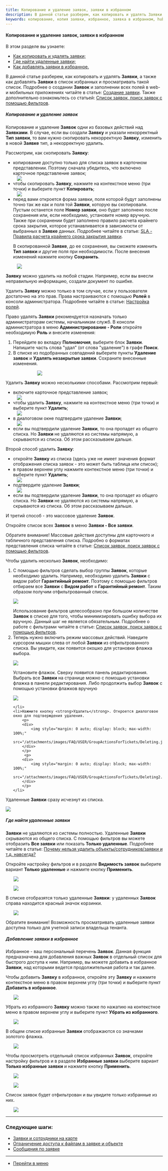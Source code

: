 ```yaml
---
title: Копирование и удаление заявок, заявки в избранном
description: В данной статье разберем, как копировать и удалять Заявки, а также как добавлять Заявки в список избранных и быстро находить избранные заявки в общем списке.
keywords: копирование, копия заявки, избранное, заявка в избранном, hubex, хабекс, хубекс, хабикс
---
```


#### Копирование и удаление заявок, заявки в избранном
В этом разделе вы узнаете:
<html>
<meta charset="utf-8">
<ul>
    <li><a href="#copydel">Как копировать и удалять заявки;</a></li>
    <li><a href="#deletedticket">Где найти удаленные заявки;</a></li>
    <li><a href="#elected">Как добавлять заявки в избранное.</a></li>
</ul>
</html>

<body>
<p>В данной статье разберем, как копировать и удалять <strong>Заявки</strong>, а также как добавлять <strong>Заявки</strong> в список избранных и
    просматривать такой список. Подробнее о создании <strong>Заявок</strong> и заполнении всех полей в
    web- и мобильных приложениях читайте в статье: <a href="https://wiki.hubex.ru/docs/FAQ/RU/user/CreatingTicket.html">Создание
        заявки</a>. Также дополнительно ознакомьтесь со статьей: <a
            href="https://wiki.hubex.ru/docs/FAQ/RU/user/Filters.html">Список заявок, поиск заявок с помощью
        фильтров</a>.</p>

<h5 id="copydel">Копирование и удаление заявок</h5>
<p>Копирование и удаление <strong>Заявок</strong> одни из базовых действий над <strong>Заявками</strong>. В случае, если вы создали <strong>Заявку</strong> и указали
    некорректный <strong>Тип заявки</strong>, то вам нужно скопировать некорректную <strong>Заявку</strong>, изменить в новой <strong>Заявке</strong> тип, а некорректную
    удалить.</p>
<p>Рассмотрим, как скопировать <strong>Заявку</strong>:</p>
<ul>
    <li>копирование доступно только для списка заявок в карточном представлении. Поэтому сначала убедитесь, что включено
        карточное
        представление заявок;
    </li>
    <div>
        <img style="margin: 0 auto; display: block; max-width: 95%;"
             src="/attachments/images/FAQ/USER/ElectedTicket/List.jpg"/>
    </div>
    <li>чтобы скопировать <strong>Заявку</strong>, нажмите на контекстное меню (три точки) и выберите пункт <strong>Копировать</strong>;</li>
    <div>
        <img style="margin: 0 auto; display: block; max-width: 95%;"
             src="/attachments/images/FAQ/USER/ElectedTicket/Copy.jpg"/>
    </div>
    <li>перед вами откроется форма заявки, поля которой будут заполнены точно так же как и поля той <strong>Заявки</strong>, которую вы
        скопировали. Пустым останется поле <strong>Номер заявки</strong>, оно будет заполнено после сохранения или, если необходимо,
        установите номер вручную. Также при сохранении будет заполнено правило расчета крайнего срока закрытия, которое
        устанавливается в зависимости от выбранных в <strong>Заявке</strong> данных. Подробнее читайте в статье: <a
                href="https://wiki.hubex.ru/docs/FAQ/RU/admin/SLA.html">SLA - Правила расчета крайнего срока закрытия
            заявки</a>.
        <p>В скопированной <strong>Заявке</strong>, до ее сохранения, вы сможете изменить <strong>Тип заявки</strong> и другие поля при
            необходимости. После внесения изменений нажмите кнопку <strong>Сохранить</strong>. </p>
    </li>
    <div>
        <img style="margin: 0 auto; display: block; max-width: 95%;"
             src="/attachments/images/FAQ/USER/ElectedTicket/Ticket.jpg"/>
    </div>
</ul>

<p><strong>Заявку</strong> можно удалить на любой стадии. Например, если вы внесли неправильную информацию, создали
    документ по
    ошибке. </p>
<p>Удалить <strong>Заявку</strong> можно только в том случае, если у пользователя достаточно на это прав. Права
    настраиваются с помощью
    <strong>Ролей</strong> в консоли администратора. Подробнее читайте в статье: <a
            href="https://wiki.hubex.ru/docs/FAQ/RU/admin/Roles.html">Настройка ролей</a>.</p>

<p>Право удалять <strong>Заявки</strong> рекомендуется назначать только администраторам системы, начальникам служб. В
    консоли администратора в меню <strong>Администрирование - Роли</strong> откройте
    необходимую <strong>Роль</strong> и внесите изменения:</p>
<ol>
    <li>Перейдите во вкладку <strong>Полномочия</strong>, выберите блок <strong>Заявки</strong>. Напишите часть слова
        "удал" (от слова "удаление") в графе <strong>Поиск</strong>.
    </li>
    <li>В списке из подобранных совпадений выберите пункты <strong>Удаление заявок</strong> и <strong>Удалять незакрытые
        заявки</strong>. Сохраните внесенные изменения.
    </li>
</ol>
<div>
    <img style="margin: 0 auto; display: block; max-width: 60%;"
         src="/attachments/images/FAQ/USER/ChangingStatus/Roles.jpg"/>
</div>


<p>Удалить <strong>Заявку</strong> можно несколькими способами. Рассмотрим первый:</p>

<ul>
    <li>включите карточное представление заявок;
    </li>
    <div>
        <img style="margin: 0 auto; display: block; max-width: 95%;"
             src="/attachments/images/FAQ/USER/ElectedTicket/List.jpg"/>
    </div>
    <li>чтобы удалить <strong>Заявку</strong>, нажмите на контекстное меню (три точки) и выберите пункт <strong>Удалить</strong>;</li>
    <div>
        <img style="margin: 0 auto; display: block; max-width: 95%;"
             src="/attachments/images/FAQ/USER/ElectedTicket/Delete.jpg"/>
    </div>
    <li>в диалоговом окне подтвердите удаление <strong>Заявки</strong>;
    </li>
    <div>
        <img style="margin: 0 auto; display: block; max-width: 95%;"
             src="/attachments/images/FAQ/USER/ElectedTicket/Dialog.jpg"/>
    </div>
    <li>если вы подтвердили удаление <strong>Заявки</strong>, то она пропадет из общего списка. Но <strong>Заявки</strong> не удаляются из системы
        напрямую, а скрываются из списка. Об этом рассказываем дальше.
    </li>
</ul>

<p>Второй способ удалить <strong>Заявку</strong>:</p>
<ul>
    <li>откройте <strong>Заявку</strong> из списка (здесь уже не имеет значения формат отображения списка заявок - это может быть таблица или список);</li>
    <li>в правом верхнем углу нажмите контекстное меню (три точки) и выберите пункт <strong>Удалить</strong>;</li>
     <div>
        <img style="margin: 0 auto; display: block; max-width: 95%;"
             src="/attachments/images/FAQ/USER/ElectedTicket/Ticket2.jpg"/>
    </div>
    <li>подтвердите удаление <strong>Заявки</strong>;</li>
     <div>
        <img style="margin: 0 auto; display: block; max-width: 95%;"
             src="/attachments/images/FAQ/USER/ElectedTicket/Dialog2.jpg"/>
    </div>
    <li>если вы подтвердили удаление <strong>Заявки</strong>, то она пропадет из общего списка. Но <strong>Заявки</strong> не удаляются из системы
        напрямую, а скрываются из списка. Об этом рассказываем дальше.
    </li>
</ul>

<p>И третий способ - это массовое удаление <strong>Заявок</strong>. </p>

<p>Откройте список всех <strong>Заявок</strong> в меню <strong>Заявки - Все заявки</strong>. </p>
<p>Обратите внимание! Массовые действия доступны для карточного и табличного представления списка. Подробно о форматах представления списка читайте в статье: <a href="https://wiki.hubex.ru/docs/FAQ/RU/user/Filters.html">Список заявок, поиск заявок с помощью фильтров</a>.</p>
<p>Чтобы удалить несколько <strong>Заявок</strong>, необходимо:</p>
<ol>
    <li>С помощью фильтров сделать выбор группы <strong>Заявок</strong>, которые необходимо удалить. Например, необходимо
        удалить <strong>Заявки</strong> с видом работ <strong>Гарантийный ремонт</strong>. Поэтому с помощью фильтров отбираем
        все <strong>Заявки</strong> с <strong>Видом работ = Гарантийный ремонт</strong>. Таким образом получим отфильтрованный список.
        <p>
        <div>
            <img style="margin: 0 auto; display: block; max-width: 100%;"
                 src="/attachments/images/FAQ/USER/GroupActionsForTickets/Tickets2.jpg"/>
        </div>
        </p>
        Использование фильтров целесообразно при большом количестве <strong>Заявок</strong> в списке для того, чтобы минимизировать
        ошибку выбора их вручную. Данный шаг не является обязательным. Подробнее о работе с фильтрами читайте в статье: <a href="https://wiki.hubex.ru/docs/FAQ/RU/user/Filters.html">Список заявок, поиск заявок с помощью фильтров</a>.
    </li>
    <li>Теперь нужно включить режим массовых действий. Наведите курсором мышки слева от
        любой <strong>Заявки</strong> из отфильтрованного списка. Вы увидите, как появится окошко для установки флажка выбора.
        <p>
        <div>
            <img style="margin: 0 auto; display: block; max-width: 100%;"
                 src="/attachments/images/FAQ/USER/GroupActionsForTickets/SelectEmpty2.jpg"/>
        </div>
        </p>
        Установите флажок. Сверху появится панель редактирования. Выбрать все <strong>Заявки</strong> на странице можно с помощью
        установки флажка в панели редактирования. Либо продолжить выбор <strong>Заявок</strong> с помощью установки флажков вручную
        <p>
        <div>
            <img style="margin: 0 auto; display: block; max-width: 100%;"
                 src="/attachments/images/FAQ/USER/GroupActionsForTickets/SelectedTick2.jpg"/>
        </div>
        </p>
        
    </li>
    <li>Нажмите кнопку <strong>Удалить</strong>. Откроется диалоговое окно для подтверждения удаления. 
        <p>
        <div>
            <img style="margin: 0 auto; display: block; max-width: 100%;"
                 src="/attachments/images/FAQ/USER/GroupActionsForTickets/Deleting.jpg"/>
        </div>
        </p>
         <p>
        <div>
            <img style="margin: 0 auto; display: block; max-width: 100%;"
                 src="/attachments/images/FAQ/USER/GroupActionsForTickets/Deleting2.jpg"/>
        </div>
        </p>
    </li>
   

</ol>
<p>Удаленные <strong>Заявки</strong> сразу исчезнут из списка.</p>
<div>
    <img style="margin: 0 auto; display: block; max-width: 100%;"
         src="/attachments/images/FAQ/USER/GroupActionsForTickets/TicketList.jpg"/>
</div>


<h5 id="deletedticket">Где найти удаленные заявки</h5>

<p><strong>Заявки</strong> не удаляются из системы полностью. Удаленные <strong>Заявки</strong>
    скрываются из общего списка. С
    помощью фильтров вы можете отобразить <strong>Все заявки</strong> или показать <strong>Только удаленные</strong>.
    Подробнее читайте в статье: <a href="https://wiki.hubex.ru/docs/FAQ/RU/user/DeletedObjects.html">Почему нельзя
        удалить объекты/сотрудников/заявки и т.д. навсегда?</a></p>
<p>Откройте настройку фильтров и в разделе <strong>Видимость заявок</strong> выберите вариант <strong>Только удаленные</strong> и нажмите кнопку
    <strong>Применить</strong>.</p>
<div>
    <img style="margin: 0 auto; display: block; max-width: 90%;"
         src="/attachments/images/FAQ/USER/ElectedTicket/Filters.jpg"/>
</div>
<p><div>
    <img style="margin: 0 auto; display: block; max-width: 90%;"
         src="/attachments/images/FAQ/USER/ElectedTicket/Filters2.jpg"/>
</div></p>
<p>В списке отобразятся только удаленные <strong>Заявки</strong>: у удаленных <strong>Заявок</strong> справа находится красный значок корзинки. </p>
<div>
    <img style="margin: 0 auto; display: block; max-width: 90%;"
         src="/attachments/images/FAQ/USER/ElectedTicket/DeletedTickets.jpg"/>
</div>

<p>Обратите внимание! Возможность просматривать удаленные заявки доступна только для учетной записи владельца
    тенанта.</p>


<h5 id="elected">Добавление заявки в избранное</h5>
<p>Избранное - ваш персональный перечень <strong>Заявок</strong>. Данная функция предназначена для добавления важных <strong>Заявок</strong> в отдельный
    список для быстрого доступа к ним.
    Например, вы можете добавить в избранное <strong>Заявки</strong>, над которыми ведется продолжительная работа и так далее.</p>

<p>Чтобы добавить <strong>Заявку</strong> в избранное, откройте эту <strong>Заявку</strong> и нажмите контекстное меню в правом верхнем углу (три
    точки) и выберите пункт <strong>Добавить в избранное</strong>.</p>
<div>
    <img style="margin: 0 auto; display: block; max-width: 90%;"
         src="/attachments/images/FAQ/USER/ElectedTicket/ElectTicket.jpg"/>
</div>

<p>Убрать из избранного <strong>Заявку</strong> можно также по нажатию на контекстное меню в правом верхнем углу и выберите пункт <strong>Убрать
    из избранного</strong>.</p>
<div>
    <img style="margin: 0 auto; display: block; max-width: 90%;"
         src="/attachments/images/FAQ/USER/ElectedTicket/ElectTicket2.jpg"/>
</div>

<p>В общем списке избранные <strong>Заявки</strong> отображаются со значками золотого флажка. </p>

<div>
    <img style="margin: 0 auto; display: block; max-width: 90%;"
         src="/attachments/images/FAQ/USER/ElectedTicket/ElectedTickets.jpg"/>
</div>

<p>Чтобы просмотреть отдельный список избранных <strong>Заявок</strong>, откройте настройку фильтров и в разделе <strong>Избранные заявки</strong>
    выберите вариант <strong>Только избранные заявки</strong> и нажмите кнопку
    <strong>Применить</strong>.</p>

<div>
    <img style="margin: 0 auto; display: block; max-width: 90%;"
         src="/attachments/images/FAQ/USER/ElectedTicket/Filters3.jpg"/>
</div>
<p><div>
    <img style="margin: 0 auto; display: block; max-width: 90%;"
         src="/attachments/images/FAQ/USER/ElectedTicket/Filters4.jpg"/>
</div></p>
<p>Список заявок будет отфильтрован и вы увидите только избранные из них.</p>

<div>
    <img style="margin: 0 auto; display: block; max-width: 90%;"
         src="/attachments/images/FAQ/USER/ElectedTicket/ElectedTickets2.jpg"/>
</div>

</body>


___
### Следующие шаги:
- [Заявки и сотрудники на карте](./TicketsOnMap.md)
- [Ограничение доступа к файлам в заявке и объекте](./ViewRestriction.md)
- [Сообщения по заявке](./Messages.md)

____
- [Перейти в меню](http://wiki.hubex.ru)
